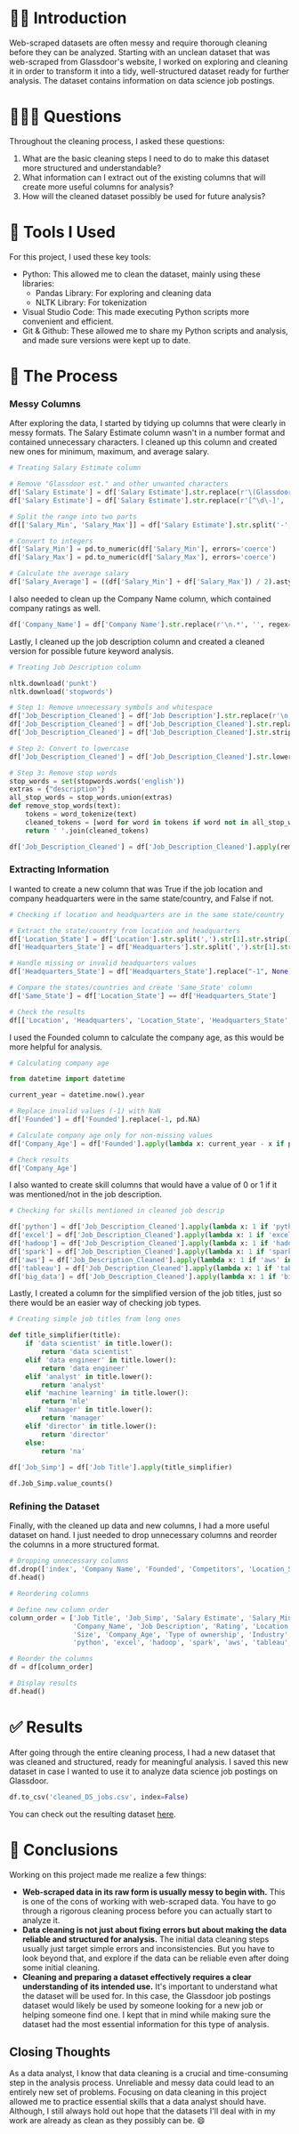 # 👋🏼 Introduction
Web-scraped datasets are often messy and require thorough cleaning before they can be analyzed. Starting with an unclean dataset that was web-scraped from Glassdoor's website, I worked on exploring and cleaning it in order to transform it into a tidy, well-structured dataset ready for further analysis. The dataset contains information on data science job postings.

# 🙋🏻‍♀️ Questions
Throughout the cleaning process, I asked these questions:
1. What are the basic cleaning steps I need to do to make this dataset more structured and understandable?
2. What information can I extract out of the existing columns that will create more useful columns for analysis?
3. How will the cleaned dataset possibly be used for future analysis?

# 🔧 Tools I Used
For this project, I used these key tools:

- Python: This allowed me to clean the dataset, mainly using these libraries:
    - Pandas Library: For exploring and cleaning data
    - NLTK Library: For tokenization
- Visual Studio Code: This made executing Python scripts more convenient and efficient.
- Git & Github: These allowed me to share my Python scripts and analysis, and made sure versions were kept up to date.

# 🧽 The Process
### Messy Columns
After exploring the data, I started by tidying up columns that were clearly in messy formats. The Salary Estimate column wasn't in a number format and contained unnecessary characters. I cleaned up this column and created new ones for minimum, maximum, and average salary.
```python
# Treating Salary Estimate column

# Remove "Glassdoor est." and other unwanted characters
df['Salary Estimate'] = df['Salary Estimate'].str.replace(r'\(Glassdoor est.\)', '', regex=True)
df['Salary Estimate'] = df['Salary Estimate'].str.replace(r'[^\d\-]', '', regex=True)

# Split the range into two parts
df[['Salary_Min', 'Salary_Max']] = df['Salary Estimate'].str.split('-', expand=True)

# Convert to integers
df['Salary_Min'] = pd.to_numeric(df['Salary_Min'], errors='coerce')
df['Salary_Max'] = pd.to_numeric(df['Salary_Max'], errors='coerce')

# Calculate the average salary
df['Salary_Average'] = ((df['Salary_Min'] + df['Salary_Max']) / 2).astype(int)
```

I also needed to clean up the Company Name column, which contained company ratings as well.
```python
df['Company_Name'] = df['Company Name'].str.replace(r'\n.*', '', regex=True)
```

Lastly, I cleaned up the job description column and created a cleaned version for possible future keyword analysis.
```python
# Treating Job Description column

nltk.download('punkt')
nltk.download('stopwords')

# Step 1: Remove unnecessary symbols and whitespace
df['Job_Description_Cleaned'] = df['Job Description'].str.replace(r'\n', ' ', regex=True)  # Remove newlines
df['Job_Description_Cleaned'] = df['Job_Description_Cleaned'].str.replace(r'[^\w\s]', '', regex=True)  # Remove punctuation
df['Job_Description_Cleaned'] = df['Job_Description_Cleaned'].str.strip()  # Remove leading/trailing spaces

# Step 2: Convert to lowercase
df['Job_Description_Cleaned'] = df['Job_Description_Cleaned'].str.lower()

# Step 3: Remove stop words
stop_words = set(stopwords.words('english'))
extras = {"description"}
all_stop_words = stop_words.union(extras)
def remove_stop_words(text):
    tokens = word_tokenize(text)
    cleaned_tokens = [word for word in tokens if word not in all_stop_words]
    return ' '.join(cleaned_tokens)

df['Job_Description_Cleaned'] = df['Job_Description_Cleaned'].apply(remove_stop_words)
```

### Extracting Information
I wanted to create a new column that was True if the job location and company headquarters were in the same state/country, and False if not.
```python
# Checking if location and headquarters are in the same state/country

# Extract the state/country from location and headquarters
df['Location_State'] = df['Location'].str.split(',').str[1].str.strip()
df['Headquarters_State'] = df['Headquarters'].str.split(',').str[1].str.strip()

# Handle missing or invalid headquarters values
df['Headquarters_State'] = df['Headquarters_State'].replace("-1", None)

# Compare the states/countries and create 'Same_State' column
df['Same_State'] = df['Location_State'] == df['Headquarters_State']

# Check the results
df[['Location', 'Headquarters', 'Location_State', 'Headquarters_State', 'Same_State']]
```

I used the Founded column to calculate the company age, as this would be more helpful for analysis.
```python
# Calculating company age

from datetime import datetime

current_year = datetime.now().year

# Replace invalid values (-1) with NaN
df['Founded'] = df['Founded'].replace(-1, pd.NA)

# Calculate company age only for non-missing values
df['Company_Age'] = df['Founded'].apply(lambda x: current_year - x if pd.notna(x) else pd.NA)

# Check results
df['Company_Age']
```

I also wanted to create skill columns that would have a value of 0 or 1 if it was mentioned/not in the job description.
```python
# Checking for skills mentioned in cleaned job descrip

df['python'] = df['Job_Description_Cleaned'].apply(lambda x: 1 if 'python' in x.lower() else 0)
df['excel'] = df['Job_Description_Cleaned'].apply(lambda x: 1 if 'excel' in x.lower() else 0)
df['hadoop'] = df['Job_Description_Cleaned'].apply(lambda x: 1 if 'hadoop' in x.lower() else 0)
df['spark'] = df['Job_Description_Cleaned'].apply(lambda x: 1 if 'spark' in x.lower() else 0)
df['aws'] = df['Job_Description_Cleaned'].apply(lambda x: 1 if 'aws' in x.lower() else 0)
df['tableau'] = df['Job_Description_Cleaned'].apply(lambda x: 1 if 'tableau' in x.lower() else 0)
df['big_data'] = df['Job_Description_Cleaned'].apply(lambda x: 1 if 'big data' in x.lower() else 0)
```

Lastly, I created a column for the simplified version of the job titles, just so there would be an easier way of checking job types.
```python
# Creating simple job titles from long ones

def title_simplifier(title):
    if 'data scientist' in title.lower():
        return 'data scientist'
    elif 'data engineer' in title.lower():
        return 'data engineer'
    elif 'analyst' in title.lower():
        return 'analyst'
    elif 'machine learning' in title.lower():
        return 'mle'
    elif 'manager' in title.lower():
        return 'manager'
    elif 'director' in title.lower():
        return 'director'
    else:
        return 'na'
    
df['Job_Simp'] = df['Job Title'].apply(title_simplifier)

df.Job_Simp.value_counts()
```
### Refining the Dataset
Finally, with the cleaned up data and new columns, I had a more useful dataset on hand. I just needed to drop unnecessary columns and reorder the columns in a more structured format.
```python
# Dropping unnecessary columns
df.drop(['index', 'Company Name', 'Founded', 'Competitors', 'Location_State', 'Headquarters_State'], axis=1,inplace=True)
df.head()

# Reordering columns

# Define new column order
column_order = ['Job Title', 'Job_Simp', 'Salary Estimate', 'Salary_Min', 'Salary_Max', 'Salary_Average',
                'Company_Name', 'Job Description', 'Rating', 'Location', 'Headquarters', 'Same_State', 
                'Size', 'Company_Age', 'Type of ownership', 'Industry', 'Sector', 'Revenue',
                'python', 'excel', 'hadoop', 'spark', 'aws', 'tableau', 'big_data', 'Job_Description_Cleaned']

# Reorder the columns
df = df[column_order]

# Display results
df.head()
```

# ✅ Results
After going through the entire cleaning process, I had a new dataset that was cleaned and structured, ready for meaningful analysis. I saved this new dataset in case I wanted to use it to analyze data science job postings on Glassdoor.
```python
df.to_csv('cleaned_DS_jobs.csv', index=False)
```
You can check out the resulting dataset [here](cleaned_DS_jobs.csv).

# 📝 Conclusions
Working on this project made me realize a few things:
- **Web-scraped data in its raw form is usually messy to begin with.** This is one of the cons of working with web-scraped data. You have to go through a rigorous cleaning process before you can actually start to analyze it.
- **Data cleaning is not just about fixing errors but about making the data reliable and structured for analysis.** The initial data cleaning steps usually just target simple errors and inconsistencies. But you have to look beyond that, and explore if the data can be reliable even after doing some initial cleaning.
- **Cleaning and preparing a dataset effectively requires a clear understanding of its intended use.** It's important to understand what the dataset will be used for. In this case, the Glassdoor job postings dataset would likely be used by someone looking for a new job or helping someone find one. I kept that in mind while making sure the dataset had the most essential information for this type of analysis.

## Closing Thoughts
As a data analyst, I know that data cleaning is a crucial and time-consuming step in the analysis process. Unreliable and messy data could lead to an entirely new set of problems. Focusing on data cleaning in this project allowed me to practice essential skills that a data analyst should have. Although, I still always hold out hope that the datasets I'll deal with in my work are already as clean as they possibly can be. 😄